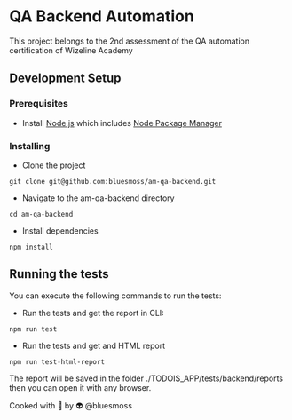 # QA Backend Automation

This project belongs to the 2nd assessment of the QA automation certification of Wizeline Academy

## Development Setup

### Prerequisites


- Install [Node.js](https://nodejs.org/en/ "Node.js") which includes [Node Package Manager](https://www.npmjs.com/get-npm "Node Package Manager")


### Installing

- Clone the project 


```
git clone git@github.com:bluesmoss/am-qa-backend.git
```

- Navigate to the  am-qa-backend directory

```
cd am-qa-backend
```

- Install dependencies

```
npm install
```

## Running the tests

You can execute the following commands to run the tests:

- Run the tests and get the report in CLI:

```
npm run test
```

- Run the tests and get and HTML report

```
npm run test-html-report
```

The report will be saved in the folder ./TODOIS_APP/tests/backend/reports  then you can open it with any browser.

Cooked with 💙 by 👽 @bluesmoss